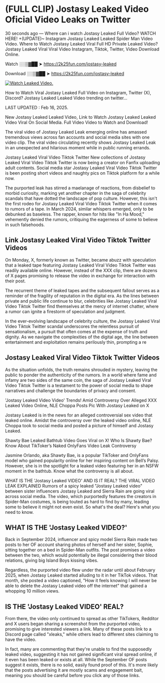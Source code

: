 # (FULL CLIP) Jostasy Leaked Video Oficial Video Leaks on Twitter

30 seconds ago — Where can i watch Jostasy Leaked Full Video? WATCH HERE! +(UPDATE)~ Instagram Jostasy Leaked Leaked Spider Man Video Video. Where to Watch Jostasy Leaked Viral Full HD Private Leaked Video? Jostasy Leaked Viral Viral Video Instagram, Tiktok, Twitter, Video Download Online.

Watch ░░▒▓██ ➤ https://2k25fun.com/jostasy-leaked

Download ░░▒▓██ ➤ https://2k25fun.com/jostasy-leaked

[![Watch Leaked Video.](https://miro.medium.com/v2/resize:fit:828/format:webp/1*cilzJN44JGOrTw9NJCrNHA.gif "Watch Leaked Video")](https://2k25fun.com/jostasy-leaked)

How to Watch Viral Jostasy Leaked Full Video on Instagram, Twitter (X), Discord? Jostasy Leaked Leaked Video trending on twitter...

LAST UPDATED : Feb 16, 2025.

New Jostasy Leaked Leaked Video, Link to Watch Jostasy Leaked Leaked Video Viral On Social Media. Full Video Video to Watch and Download!

The viral video of Jostasy Leaked Leak emerging online has amassed tremendous views across fan accounts and social media sites with one video clip. The viral video circulating recently shows Jostasy Leaked Leak in an unexpected and hilarious moment while in public running errands.

Jostasy Leaked Viral Video Tiktok Twitter New collections of Jostasy Leaked Viral Video Tiktok Twitter is now being a creator on Fanfix uploading adult contents. Social media star Jostasy Leaked Viral Video Tiktok Twitter is been posting short videos and naughty pics on Tiktok platform for a while now.

The purported leak has stirred a maelanage of reactions, from disbelief to morbid curiosity, marking yet another chapter in the saga of celebrity scandals that have dotted the landscape of pop culture. However, this isn't the first rodeo for Jostasy Leaked Viral Video Tiktok Twitter when it comes to rumors of a tape. In March 2024, similar whispers emerged, only to be debunked as baseless. The rapper, known for hits like "In Ha Mood," vehemently denied the rumors, critiquing the eagerness of some to believe in such falsehoods.

## Link Jostasy Leaked Viral Video Tiktok Twitter Videos

On Monday, X, formerly known as Twitter, became abuzz with speculation that a leaked tape featuring Jostasy Leaked Viral Video Tiktok Twitter was readily available online. However, instead of the XXX clip, there are dozens of X pages promising to release the video in exchange for interaction with their post.

The recurrent theme of leaked tapes and the subsequent fallout serves as a reminder of the fragility of reputation in the digital era. As the lines between private and public life continue to blur, celebrities like Jostasy Leaked Viral Video Tiktok Twitter find themselves at the mercy of internet chatter, where a rumor can ignite a firestorm of speculation and judgment.

In the ever-evolving landscape of celebrity culture, the Jostasy Leaked Viral Video Tiktok Twitter scandal underscores the relentless pursuit of sensationalism, a pursuit that often comes at the expense of truth and dignity. As we navigate the complexities of the digital age, the line between entertainment and exploitation remains perilously thin, prompting a re

##  Jostasy Leaked Viral Video Tiktok Twitter Videos

As the situation unfolds, the truth remains shrouded in mystery, leaving the public to ponder the authenticity of the rumors. In a world where fame and infamy are two sides of the same coin, the saga of Jostasy Leaked Viral Video Tiktok Twitter is a testament to the power of social media to shape narratives and challenge the boundaries of privacy and consent.

'Jostasy Leaked Video Video' Trends! Amid Controversy Over Alleged XXX Leaked Video Online, NLE Choppa Posts Pic With Jostasy Leaked on X

Jostasy Leaked is in the news for an alleged controversial sex video that leaked online. Amidst the controversy over the leaked video online, NLE Choppa took to social media and posted a picture of himself and Jostasy Leaked.

Shawty Bae Leaked Bathtub Video Goes Viral on X! Who Is Shawty Bae? Know About TikToker’s Naked OnlyFans Video Leak Controversy

Jasmine Orlando, aka Shawty Bae, is a popular TikToker and OnlyFans model who gained popularity online for her inspiring content on Bell’s Palsy. However, she is in the spotlight for a leaked video featuring her in an NSFW moment in the bathtub. Know what the controversy is all about.

WHAT IS THE 'Jostasy Leaked VIDEO' AND IS IT REAL? THE VIRAL VIDEO LEAK EXPLAINED Rumors of a spicy leaked "Jostasy Leaked video" between sister influencers Jostasy Leaked and Sierra Rain are going viral across social media. The video, which purportedly features the creators in Spider-Man costumes, is being touted as hard to find by many, leading some to believe it might not even exist. So what's the deal? Here's what you need to know.

## WHAT IS THE 'Jostasy Leaked VIDEO?'

Back in September 2024, influencer and spicy model Sierra Rain made two posts to her OF account sharing photos of herself and her sister, Sophie, sitting together on a bed in Spider-Man outfits. The post promises a video between the two, which would potentially be illegal considering their blood relations, giving big Island Boys kissing vibes.

Regardless, the purported video flew under the radar until about February 2025, when Jostasy Leaked started alluding to it in her TikTok videos. That month, she posted a video captioned, "How it feels knowing I will never be able to delete the Jostasy Leaked video off the internet" that gained a whopping 10 million views.

## IS THE 'Jostasy Leaked VIDEO' REAL?

From there, the video only continued to spread as other TikTokers, Redditor and X users began sharing a screenshot from the purported video, promising to give interested viewers a link. Many of these posts link to a Discord page called "xleaks," while others lead to different sites claiming to have the video.

In fact, many are commenting that they're unable to find the supposedly leaked video, suggesting it has not gained significant viral spread online, if it even has been leaked or exists at all. While the September OF posts suggest it exists, there is no solid, easily found proof of this. It's more likely that the posts advertising it are mostly scams and engagement bait, meaning you should be careful before you click any of those links.